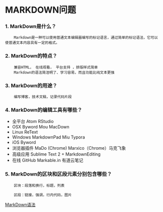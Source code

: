 # MARKDOWN问题
### 1. MarkDown是什么？
		Markdown是一种可以使用普通文本编辑器编写的标记语言，通过简单的标记语法，它可以使普通文本内容具有一定的格式。
		
### 2. MarkDown的特点？
		兼容HTML， 在线观看， 平台支持 ，排版样式简单
		Markdown的语法简洁明了、学习容易，而且功能比纯文本更强
		
### 3. MarkDown的用途？
		编写博客，技术文稿，记录代码片段
### 4. MarkDown的编辑工具有哪些？
* 全平台
		Atom
		RStudio
* OSX
		Byword
    Mou
    MacDown
* Linux
    ReText
* Windows
    MarkdownPad
    Miu
    Typora
* iOS
    Byword
* 浏览器插件
    MaDo (Chrome)
    Marxico（Chrome）马克飞象
* 高级应用
    Sublime Text 2 + MarkdownEditing
* 在线
		GitHub
		Markable.in
		有道云笔记
		
	
### 5. MarkDown的区块和区段元素分别包含哪些？
		区块：段落和换行，标题，列表
		
		区段：链接，强调，行内代码，图片
[MarkDown语法](http://www.markdown.cn/#block-elements)
